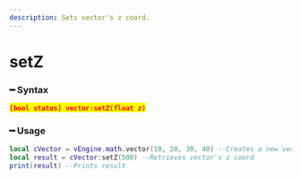 ```yaml
---
description: Sets vector's z coord.
---
```


# setZ

### ━ Syntax

<mark style="color:red;">**`[bool status] vector:setZ(float z)`**</mark>

### ━ Usage

```lua
local cVector = vEngine.math.vector(10, 20, 30, 40) --Creates a new vector
local result = cVector:setZ(500) --Retrieves vector's z coord
print(result) --Prints result
```
